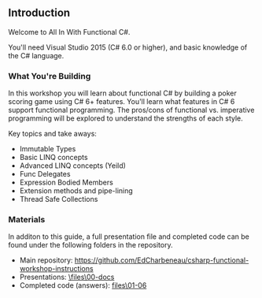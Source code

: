 ## Introduction

Welcome to All In With Functional C#.

You'll need Visual Studio 2015 (C# 6.0 or higher), and basic knowledge of the C# language.

### What You're Building

In this workshop you will learn about functional C# by building a poker scoring game using C# 6+ features. You'll learn what features in C# 6 support functional programming. The pros/cons of functional vs. imperative programming will be explored to understand the strengths of each style.

Key topics and take aways:

- Immutable Types
- Basic LINQ concepts
- Advanced LINQ concepts (Yeild)
- Func Delegates
- Expression Bodied Members
- Extension methods and pipe-lining
- Thread Safe Collections

### Materials

In additon to this guide, a full presentation file and completed code can be found under the following folders in the repository.

- Main repository: https://github.com/EdCharbeneau/csharp-functional-workshop-instructions
- Presentations: [\files\00-docs](https://github.com/EdCharbeneau/csharp-functional-workshop-instructions/tree/gh-pages/files/00-docs)
- Completed code (answers): [files\01-06](https://github.com/EdCharbeneau/csharp-functional-workshop-instructions/tree/gh-pages/files)
